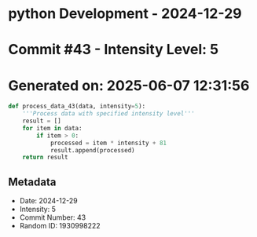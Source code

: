 ﻿# python Development - 2024-12-29
# Commit #43 - Intensity Level: 5
# Generated on: 2025-06-07 12:31:56
```python
def process_data_43(data, intensity=5):
    '''Process data with specified intensity level'''
    result = []
    for item in data:
        if item > 0:
            processed = item * intensity + 81
            result.append(processed)
    return result
```
## Metadata
- Date: 2024-12-29
- Intensity: 5
- Commit Number: 43
- Random ID: 1930998222
